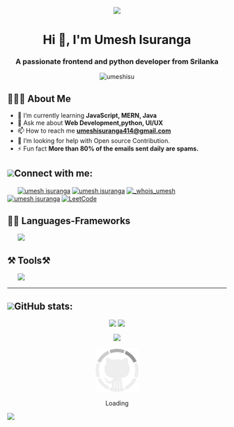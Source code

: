 
<p align="center" ><img  src = "https://github.com/7oSkaaa/7oSkaaa/blob/main/Images/about_me.gif?raw=true" width = 100px></p>
<h1 align="center" >Hi 👋, I'm Umesh Isuranga</h1>
<h3 align="center">A passionate frontend and python developer from Srilanka</h3>


<p align="center"> <img src="https://komarev.com/ghpvc/?username=umeshisu&label=Profile%20views&color=0e75b6&style=flat" alt="umeshisu" /> </p>




  <h2>👨🏻‍💻 About Me</h2>

 - 🌱 I’m currently learning **JavaScript, MERN, Java**
 - 💬 Ask me about **Web Development,python, UI/UX**
 - 📫 How to reach me **umeshisuranga414@gmail.com**
 - 🤔 I’m looking for help with Open source Contribution.
 - ⚡ Fun fact **More than 80% of the emails sent daily are spams.**

<h2><img src="https://media.giphy.com/media/iY8CRBdQXODJSCERIr/giphy.gif" width="30px">Connect with me:</h2>
<p>
 &nbsp;&nbsp;&nbsp;&nbsp;&nbsp;&nbsp;<a href="https://www.linkedin.com/in/umesh-isuranga-9894b42b1/"target="blank"><img align="center" src="https://raw.githubusercontent.com/rahuldkjain/github-profile-readme-generator/master/src/images/icons/Social/linked-in-alt.svg" alt="umesh isuranga" height="35" width="60" /></a>
<a href="https://www.facebook.com/profile.php?id=100093542345130" target="blank"><img align="center" src="https://raw.githubusercontent.com/rahuldkjain/github-profile-readme-generator/master/src/images/icons/Social/facebook.svg" alt="umesh isuranga" height="35" width="60" /></a>
<a href="https://instagram.com/_whois_umesh" target="blank"><img align="center" src="https://raw.githubusercontent.com/rahuldkjain/github-profile-readme-generator/master/src/images/icons/Social/instagram.svg" alt="_whois_umesh" height="35" width="60" /></a>
<a href="https://www.hackerrank.com/profile/umeshisuranga414" target="blank"><img align="center" src="https://raw.githubusercontent.com/rahuldkjain/github-profile-readme-generator/master/src/images/icons/Social/hackerrank.svg" alt="umesh isuranga" height="35" width="60" /></a>
<a href="https://leetcode.com/u/eleNWn5wk9/" target="blank">
  <img align="center" src="https://upload.wikimedia.org/wikipedia/commons/1/19/LeetCode_logo_black.png" alt="LeetCode" height="35" width="35" />
</a>



<h2>👩‍💻 Languages-Frameworks</h2>
<div>
   &nbsp;&nbsp;&nbsp;&nbsp;&nbsp;  <img src="https://skillicons.dev/icons?i=html,css,javascript,react,nodejs,expressjs,tailwind,bootstrap,python,java,mysql,mongodb" />
</div>
<h2>⚒️ Tools⚒</h2>
<div>
  &nbsp;&nbsp;&nbsp;&nbsp;&nbsp;  <img src="https://skillicons.dev/icons?i=github,git,vscode,pycharm,figma" />
</div>
<hr/>

<h2> <img src="https://raw.githubusercontent.com/marcos-inja/marcos-inja/main/gifs/haha.gif" width="25px">GitHub stats:</h2>
<p align = "center">
  <img src="https://github-readme-stats.vercel.app/api/top-langs/?username=UmeshIsu&layout=compact&hide=php,TSQL&theme=chartreuse-dark" width="350">
  <img src="https://github-readme-stats.vercel.app/api?username=UmeshIsu&count_private=true&show_icons=true&&theme=chartreuse-dark&include_all_commits=true" width="390">
</p>


<p align="center" ><img src="https://github-readme-streak-stats.herokuapp.com?user=UmeshIsu&theme=chartreuse-dark"></p>

 <div align=center>
        <img src="https://raw.githubusercontent.com/AhmedFathyDev/AhmedFathyDev/main/GitHub.gif" alt="GitHub Octocat Logo" height="100">
        <p>Loading</p>
 </div>
 <img src="https://user-images.githubusercontent.com/73097560/115834477-dbab4500-a447-11eb-908a-139a6edaec5c.gif">
